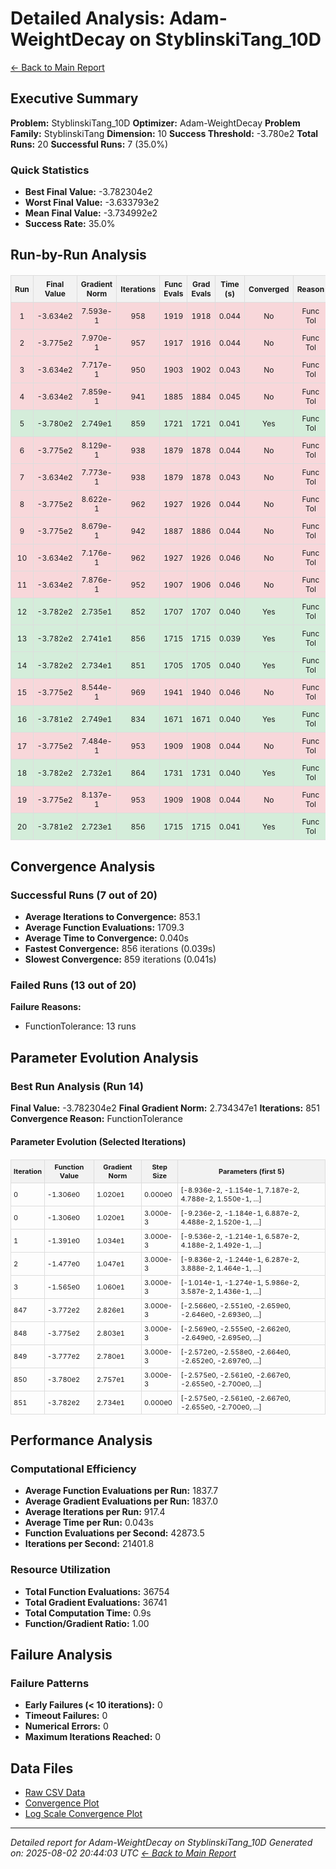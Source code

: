 # Detailed Analysis: Adam-WeightDecay on StyblinskiTang_10D
[← Back to Main Report](benchmark_report.md)
## Executive Summary
**Problem:** StyblinskiTang_10D
**Optimizer:** Adam-WeightDecay
**Problem Family:** StyblinskiTang
**Dimension:** 10
**Success Threshold:** -3.780e2
**Total Runs:** 20
**Successful Runs:** 7 (35.0%)

### Quick Statistics
* **Best Final Value:** -3.782304e2
* **Worst Final Value:** -3.633793e2
* **Mean Final Value:** -3.734992e2
* **Success Rate:** 35.0%


## Run-by-Run Analysis
<table style="border-collapse: collapse; width: 100%; margin: 20px 0; font-size: 12px;">
<tr style="background-color: #f2f2f2;">
<th style="border: 1px solid #ddd; padding: 6px; text-align: center;">Run</th>
<th style="border: 1px solid #ddd; padding: 6px; text-align: center;">Final Value</th>
<th style="border: 1px solid #ddd; padding: 6px; text-align: center;">Gradient Norm</th>
<th style="border: 1px solid #ddd; padding: 6px; text-align: center;">Iterations</th>
<th style="border: 1px solid #ddd; padding: 6px; text-align: center;">Func Evals</th>
<th style="border: 1px solid #ddd; padding: 6px; text-align: center;">Grad Evals</th>
<th style="border: 1px solid #ddd; padding: 6px; text-align: center;">Time (s)</th>
<th style="border: 1px solid #ddd; padding: 6px; text-align: center;">Converged</th>
<th style="border: 1px solid #ddd; padding: 6px; text-align: center;">Reason</th>
</tr>
<tr style="background-color: #f8d7da;">
<td style="border: 1px solid #ddd; padding: 6px; text-align: center;">1</td>
<td style="border: 1px solid #ddd; padding: 6px; text-align: center;">-3.634e2</td>
<td style="border: 1px solid #ddd; padding: 6px; text-align: center;">7.593e-1</td>
<td style="border: 1px solid #ddd; padding: 6px; text-align: center;">958</td>
<td style="border: 1px solid #ddd; padding: 6px; text-align: center;">1919</td>
<td style="border: 1px solid #ddd; padding: 6px; text-align: center;">1918</td>
<td style="border: 1px solid #ddd; padding: 6px; text-align: center;">0.044</td>
<td style="border: 1px solid #ddd; padding: 6px; text-align: center;">No</td>
<td style="border: 1px solid #ddd; padding: 6px; text-align: center;">Func Tol</td>
</tr>
<tr style="background-color: #f8d7da;">
<td style="border: 1px solid #ddd; padding: 6px; text-align: center;">2</td>
<td style="border: 1px solid #ddd; padding: 6px; text-align: center;">-3.775e2</td>
<td style="border: 1px solid #ddd; padding: 6px; text-align: center;">7.970e-1</td>
<td style="border: 1px solid #ddd; padding: 6px; text-align: center;">957</td>
<td style="border: 1px solid #ddd; padding: 6px; text-align: center;">1917</td>
<td style="border: 1px solid #ddd; padding: 6px; text-align: center;">1916</td>
<td style="border: 1px solid #ddd; padding: 6px; text-align: center;">0.044</td>
<td style="border: 1px solid #ddd; padding: 6px; text-align: center;">No</td>
<td style="border: 1px solid #ddd; padding: 6px; text-align: center;">Func Tol</td>
</tr>
<tr style="background-color: #f8d7da;">
<td style="border: 1px solid #ddd; padding: 6px; text-align: center;">3</td>
<td style="border: 1px solid #ddd; padding: 6px; text-align: center;">-3.634e2</td>
<td style="border: 1px solid #ddd; padding: 6px; text-align: center;">7.717e-1</td>
<td style="border: 1px solid #ddd; padding: 6px; text-align: center;">950</td>
<td style="border: 1px solid #ddd; padding: 6px; text-align: center;">1903</td>
<td style="border: 1px solid #ddd; padding: 6px; text-align: center;">1902</td>
<td style="border: 1px solid #ddd; padding: 6px; text-align: center;">0.043</td>
<td style="border: 1px solid #ddd; padding: 6px; text-align: center;">No</td>
<td style="border: 1px solid #ddd; padding: 6px; text-align: center;">Func Tol</td>
</tr>
<tr style="background-color: #f8d7da;">
<td style="border: 1px solid #ddd; padding: 6px; text-align: center;">4</td>
<td style="border: 1px solid #ddd; padding: 6px; text-align: center;">-3.634e2</td>
<td style="border: 1px solid #ddd; padding: 6px; text-align: center;">7.859e-1</td>
<td style="border: 1px solid #ddd; padding: 6px; text-align: center;">941</td>
<td style="border: 1px solid #ddd; padding: 6px; text-align: center;">1885</td>
<td style="border: 1px solid #ddd; padding: 6px; text-align: center;">1884</td>
<td style="border: 1px solid #ddd; padding: 6px; text-align: center;">0.045</td>
<td style="border: 1px solid #ddd; padding: 6px; text-align: center;">No</td>
<td style="border: 1px solid #ddd; padding: 6px; text-align: center;">Func Tol</td>
</tr>
<tr style="background-color: #d4edda;">
<td style="border: 1px solid #ddd; padding: 6px; text-align: center;">5</td>
<td style="border: 1px solid #ddd; padding: 6px; text-align: center;">-3.780e2</td>
<td style="border: 1px solid #ddd; padding: 6px; text-align: center;">2.749e1</td>
<td style="border: 1px solid #ddd; padding: 6px; text-align: center;">859</td>
<td style="border: 1px solid #ddd; padding: 6px; text-align: center;">1721</td>
<td style="border: 1px solid #ddd; padding: 6px; text-align: center;">1721</td>
<td style="border: 1px solid #ddd; padding: 6px; text-align: center;">0.041</td>
<td style="border: 1px solid #ddd; padding: 6px; text-align: center;">Yes</td>
<td style="border: 1px solid #ddd; padding: 6px; text-align: center;">Func Tol</td>
</tr>
<tr style="background-color: #f8d7da;">
<td style="border: 1px solid #ddd; padding: 6px; text-align: center;">6</td>
<td style="border: 1px solid #ddd; padding: 6px; text-align: center;">-3.775e2</td>
<td style="border: 1px solid #ddd; padding: 6px; text-align: center;">8.129e-1</td>
<td style="border: 1px solid #ddd; padding: 6px; text-align: center;">938</td>
<td style="border: 1px solid #ddd; padding: 6px; text-align: center;">1879</td>
<td style="border: 1px solid #ddd; padding: 6px; text-align: center;">1878</td>
<td style="border: 1px solid #ddd; padding: 6px; text-align: center;">0.044</td>
<td style="border: 1px solid #ddd; padding: 6px; text-align: center;">No</td>
<td style="border: 1px solid #ddd; padding: 6px; text-align: center;">Func Tol</td>
</tr>
<tr style="background-color: #f8d7da;">
<td style="border: 1px solid #ddd; padding: 6px; text-align: center;">7</td>
<td style="border: 1px solid #ddd; padding: 6px; text-align: center;">-3.634e2</td>
<td style="border: 1px solid #ddd; padding: 6px; text-align: center;">7.773e-1</td>
<td style="border: 1px solid #ddd; padding: 6px; text-align: center;">938</td>
<td style="border: 1px solid #ddd; padding: 6px; text-align: center;">1879</td>
<td style="border: 1px solid #ddd; padding: 6px; text-align: center;">1878</td>
<td style="border: 1px solid #ddd; padding: 6px; text-align: center;">0.043</td>
<td style="border: 1px solid #ddd; padding: 6px; text-align: center;">No</td>
<td style="border: 1px solid #ddd; padding: 6px; text-align: center;">Func Tol</td>
</tr>
<tr style="background-color: #f8d7da;">
<td style="border: 1px solid #ddd; padding: 6px; text-align: center;">8</td>
<td style="border: 1px solid #ddd; padding: 6px; text-align: center;">-3.775e2</td>
<td style="border: 1px solid #ddd; padding: 6px; text-align: center;">8.622e-1</td>
<td style="border: 1px solid #ddd; padding: 6px; text-align: center;">962</td>
<td style="border: 1px solid #ddd; padding: 6px; text-align: center;">1927</td>
<td style="border: 1px solid #ddd; padding: 6px; text-align: center;">1926</td>
<td style="border: 1px solid #ddd; padding: 6px; text-align: center;">0.044</td>
<td style="border: 1px solid #ddd; padding: 6px; text-align: center;">No</td>
<td style="border: 1px solid #ddd; padding: 6px; text-align: center;">Func Tol</td>
</tr>
<tr style="background-color: #f8d7da;">
<td style="border: 1px solid #ddd; padding: 6px; text-align: center;">9</td>
<td style="border: 1px solid #ddd; padding: 6px; text-align: center;">-3.775e2</td>
<td style="border: 1px solid #ddd; padding: 6px; text-align: center;">8.679e-1</td>
<td style="border: 1px solid #ddd; padding: 6px; text-align: center;">942</td>
<td style="border: 1px solid #ddd; padding: 6px; text-align: center;">1887</td>
<td style="border: 1px solid #ddd; padding: 6px; text-align: center;">1886</td>
<td style="border: 1px solid #ddd; padding: 6px; text-align: center;">0.044</td>
<td style="border: 1px solid #ddd; padding: 6px; text-align: center;">No</td>
<td style="border: 1px solid #ddd; padding: 6px; text-align: center;">Func Tol</td>
</tr>
<tr style="background-color: #f8d7da;">
<td style="border: 1px solid #ddd; padding: 6px; text-align: center;">10</td>
<td style="border: 1px solid #ddd; padding: 6px; text-align: center;">-3.634e2</td>
<td style="border: 1px solid #ddd; padding: 6px; text-align: center;">7.176e-1</td>
<td style="border: 1px solid #ddd; padding: 6px; text-align: center;">962</td>
<td style="border: 1px solid #ddd; padding: 6px; text-align: center;">1927</td>
<td style="border: 1px solid #ddd; padding: 6px; text-align: center;">1926</td>
<td style="border: 1px solid #ddd; padding: 6px; text-align: center;">0.046</td>
<td style="border: 1px solid #ddd; padding: 6px; text-align: center;">No</td>
<td style="border: 1px solid #ddd; padding: 6px; text-align: center;">Func Tol</td>
</tr>
<tr style="background-color: #f8d7da;">
<td style="border: 1px solid #ddd; padding: 6px; text-align: center;">11</td>
<td style="border: 1px solid #ddd; padding: 6px; text-align: center;">-3.634e2</td>
<td style="border: 1px solid #ddd; padding: 6px; text-align: center;">7.876e-1</td>
<td style="border: 1px solid #ddd; padding: 6px; text-align: center;">952</td>
<td style="border: 1px solid #ddd; padding: 6px; text-align: center;">1907</td>
<td style="border: 1px solid #ddd; padding: 6px; text-align: center;">1906</td>
<td style="border: 1px solid #ddd; padding: 6px; text-align: center;">0.046</td>
<td style="border: 1px solid #ddd; padding: 6px; text-align: center;">No</td>
<td style="border: 1px solid #ddd; padding: 6px; text-align: center;">Func Tol</td>
</tr>
<tr style="background-color: #d4edda;">
<td style="border: 1px solid #ddd; padding: 6px; text-align: center;">12</td>
<td style="border: 1px solid #ddd; padding: 6px; text-align: center;">-3.782e2</td>
<td style="border: 1px solid #ddd; padding: 6px; text-align: center;">2.735e1</td>
<td style="border: 1px solid #ddd; padding: 6px; text-align: center;">852</td>
<td style="border: 1px solid #ddd; padding: 6px; text-align: center;">1707</td>
<td style="border: 1px solid #ddd; padding: 6px; text-align: center;">1707</td>
<td style="border: 1px solid #ddd; padding: 6px; text-align: center;">0.040</td>
<td style="border: 1px solid #ddd; padding: 6px; text-align: center;">Yes</td>
<td style="border: 1px solid #ddd; padding: 6px; text-align: center;">Func Tol</td>
</tr>
<tr style="background-color: #d4edda;">
<td style="border: 1px solid #ddd; padding: 6px; text-align: center;">13</td>
<td style="border: 1px solid #ddd; padding: 6px; text-align: center;">-3.782e2</td>
<td style="border: 1px solid #ddd; padding: 6px; text-align: center;">2.741e1</td>
<td style="border: 1px solid #ddd; padding: 6px; text-align: center;">856</td>
<td style="border: 1px solid #ddd; padding: 6px; text-align: center;">1715</td>
<td style="border: 1px solid #ddd; padding: 6px; text-align: center;">1715</td>
<td style="border: 1px solid #ddd; padding: 6px; text-align: center;">0.039</td>
<td style="border: 1px solid #ddd; padding: 6px; text-align: center;">Yes</td>
<td style="border: 1px solid #ddd; padding: 6px; text-align: center;">Func Tol</td>
</tr>
<tr style="background-color: #d4edda;">
<td style="border: 1px solid #ddd; padding: 6px; text-align: center;">14</td>
<td style="border: 1px solid #ddd; padding: 6px; text-align: center;">-3.782e2</td>
<td style="border: 1px solid #ddd; padding: 6px; text-align: center;">2.734e1</td>
<td style="border: 1px solid #ddd; padding: 6px; text-align: center;">851</td>
<td style="border: 1px solid #ddd; padding: 6px; text-align: center;">1705</td>
<td style="border: 1px solid #ddd; padding: 6px; text-align: center;">1705</td>
<td style="border: 1px solid #ddd; padding: 6px; text-align: center;">0.040</td>
<td style="border: 1px solid #ddd; padding: 6px; text-align: center;">Yes</td>
<td style="border: 1px solid #ddd; padding: 6px; text-align: center;">Func Tol</td>
</tr>
<tr style="background-color: #f8d7da;">
<td style="border: 1px solid #ddd; padding: 6px; text-align: center;">15</td>
<td style="border: 1px solid #ddd; padding: 6px; text-align: center;">-3.775e2</td>
<td style="border: 1px solid #ddd; padding: 6px; text-align: center;">8.544e-1</td>
<td style="border: 1px solid #ddd; padding: 6px; text-align: center;">969</td>
<td style="border: 1px solid #ddd; padding: 6px; text-align: center;">1941</td>
<td style="border: 1px solid #ddd; padding: 6px; text-align: center;">1940</td>
<td style="border: 1px solid #ddd; padding: 6px; text-align: center;">0.046</td>
<td style="border: 1px solid #ddd; padding: 6px; text-align: center;">No</td>
<td style="border: 1px solid #ddd; padding: 6px; text-align: center;">Func Tol</td>
</tr>
<tr style="background-color: #d4edda;">
<td style="border: 1px solid #ddd; padding: 6px; text-align: center;">16</td>
<td style="border: 1px solid #ddd; padding: 6px; text-align: center;">-3.781e2</td>
<td style="border: 1px solid #ddd; padding: 6px; text-align: center;">2.749e1</td>
<td style="border: 1px solid #ddd; padding: 6px; text-align: center;">834</td>
<td style="border: 1px solid #ddd; padding: 6px; text-align: center;">1671</td>
<td style="border: 1px solid #ddd; padding: 6px; text-align: center;">1671</td>
<td style="border: 1px solid #ddd; padding: 6px; text-align: center;">0.040</td>
<td style="border: 1px solid #ddd; padding: 6px; text-align: center;">Yes</td>
<td style="border: 1px solid #ddd; padding: 6px; text-align: center;">Func Tol</td>
</tr>
<tr style="background-color: #f8d7da;">
<td style="border: 1px solid #ddd; padding: 6px; text-align: center;">17</td>
<td style="border: 1px solid #ddd; padding: 6px; text-align: center;">-3.775e2</td>
<td style="border: 1px solid #ddd; padding: 6px; text-align: center;">7.484e-1</td>
<td style="border: 1px solid #ddd; padding: 6px; text-align: center;">953</td>
<td style="border: 1px solid #ddd; padding: 6px; text-align: center;">1909</td>
<td style="border: 1px solid #ddd; padding: 6px; text-align: center;">1908</td>
<td style="border: 1px solid #ddd; padding: 6px; text-align: center;">0.044</td>
<td style="border: 1px solid #ddd; padding: 6px; text-align: center;">No</td>
<td style="border: 1px solid #ddd; padding: 6px; text-align: center;">Func Tol</td>
</tr>
<tr style="background-color: #d4edda;">
<td style="border: 1px solid #ddd; padding: 6px; text-align: center;">18</td>
<td style="border: 1px solid #ddd; padding: 6px; text-align: center;">-3.782e2</td>
<td style="border: 1px solid #ddd; padding: 6px; text-align: center;">2.732e1</td>
<td style="border: 1px solid #ddd; padding: 6px; text-align: center;">864</td>
<td style="border: 1px solid #ddd; padding: 6px; text-align: center;">1731</td>
<td style="border: 1px solid #ddd; padding: 6px; text-align: center;">1731</td>
<td style="border: 1px solid #ddd; padding: 6px; text-align: center;">0.040</td>
<td style="border: 1px solid #ddd; padding: 6px; text-align: center;">Yes</td>
<td style="border: 1px solid #ddd; padding: 6px; text-align: center;">Func Tol</td>
</tr>
<tr style="background-color: #f8d7da;">
<td style="border: 1px solid #ddd; padding: 6px; text-align: center;">19</td>
<td style="border: 1px solid #ddd; padding: 6px; text-align: center;">-3.775e2</td>
<td style="border: 1px solid #ddd; padding: 6px; text-align: center;">8.137e-1</td>
<td style="border: 1px solid #ddd; padding: 6px; text-align: center;">953</td>
<td style="border: 1px solid #ddd; padding: 6px; text-align: center;">1909</td>
<td style="border: 1px solid #ddd; padding: 6px; text-align: center;">1908</td>
<td style="border: 1px solid #ddd; padding: 6px; text-align: center;">0.044</td>
<td style="border: 1px solid #ddd; padding: 6px; text-align: center;">No</td>
<td style="border: 1px solid #ddd; padding: 6px; text-align: center;">Func Tol</td>
</tr>
<tr style="background-color: #d4edda;">
<td style="border: 1px solid #ddd; padding: 6px; text-align: center;">20</td>
<td style="border: 1px solid #ddd; padding: 6px; text-align: center;">-3.781e2</td>
<td style="border: 1px solid #ddd; padding: 6px; text-align: center;">2.723e1</td>
<td style="border: 1px solid #ddd; padding: 6px; text-align: center;">856</td>
<td style="border: 1px solid #ddd; padding: 6px; text-align: center;">1715</td>
<td style="border: 1px solid #ddd; padding: 6px; text-align: center;">1715</td>
<td style="border: 1px solid #ddd; padding: 6px; text-align: center;">0.041</td>
<td style="border: 1px solid #ddd; padding: 6px; text-align: center;">Yes</td>
<td style="border: 1px solid #ddd; padding: 6px; text-align: center;">Func Tol</td>
</tr>
</table>

## Convergence Analysis

### Successful Runs (7 out of 20)

* **Average Iterations to Convergence:** 853.1
* **Average Function Evaluations:** 1709.3
* **Average Time to Convergence:** 0.040s
* **Fastest Convergence:** 856 iterations (0.039s)
* **Slowest Convergence:** 859 iterations (0.041s)

### Failed Runs (13 out of 20)

**Failure Reasons:**
- FunctionTolerance: 13 runs

## Parameter Evolution Analysis

### Best Run Analysis (Run 14)
**Final Value:** -3.782304e2
**Final Gradient Norm:** 2.734347e1
**Iterations:** 851
**Convergence Reason:** FunctionTolerance

#### Parameter Evolution (Selected Iterations)

<table style="border-collapse: collapse; width: 100%; margin: 20px 0; font-size: 11px;">
<tr style="background-color: #f2f2f2;">
<th style="border: 1px solid #ddd; padding: 4px;">Iteration</th>
<th style="border: 1px solid #ddd; padding: 4px;">Function Value</th>
<th style="border: 1px solid #ddd; padding: 4px;">Gradient Norm</th>
<th style="border: 1px solid #ddd; padding: 4px;">Step Size</th>
<th style="border: 1px solid #ddd; padding: 4px;">Parameters (first 5)</th>
</tr>
<tr><td style="border: 1px solid #ddd; padding: 4px;">0</td><td style="border: 1px solid #ddd; padding: 4px;">-1.306e0</td><td style="border: 1px solid #ddd; padding: 4px;">1.020e1</td><td style="border: 1px solid #ddd; padding: 4px;">0.000e0</td><td style="border: 1px solid #ddd; padding: 4px;">[-8.936e-2, -1.154e-1, 7.187e-2, 4.788e-2, 1.550e-1, ...]</td></tr>
<tr><td style="border: 1px solid #ddd; padding: 4px;">0</td><td style="border: 1px solid #ddd; padding: 4px;">-1.306e0</td><td style="border: 1px solid #ddd; padding: 4px;">1.020e1</td><td style="border: 1px solid #ddd; padding: 4px;">3.000e-3</td><td style="border: 1px solid #ddd; padding: 4px;">[-9.236e-2, -1.184e-1, 6.887e-2, 4.488e-2, 1.520e-1, ...]</td></tr>
<tr><td style="border: 1px solid #ddd; padding: 4px;">1</td><td style="border: 1px solid #ddd; padding: 4px;">-1.391e0</td><td style="border: 1px solid #ddd; padding: 4px;">1.034e1</td><td style="border: 1px solid #ddd; padding: 4px;">3.000e-3</td><td style="border: 1px solid #ddd; padding: 4px;">[-9.536e-2, -1.214e-1, 6.587e-2, 4.188e-2, 1.492e-1, ...]</td></tr>
<tr><td style="border: 1px solid #ddd; padding: 4px;">2</td><td style="border: 1px solid #ddd; padding: 4px;">-1.477e0</td><td style="border: 1px solid #ddd; padding: 4px;">1.047e1</td><td style="border: 1px solid #ddd; padding: 4px;">3.000e-3</td><td style="border: 1px solid #ddd; padding: 4px;">[-9.836e-2, -1.244e-1, 6.287e-2, 3.888e-2, 1.464e-1, ...]</td></tr>
<tr><td style="border: 1px solid #ddd; padding: 4px;">3</td><td style="border: 1px solid #ddd; padding: 4px;">-1.565e0</td><td style="border: 1px solid #ddd; padding: 4px;">1.060e1</td><td style="border: 1px solid #ddd; padding: 4px;">3.000e-3</td><td style="border: 1px solid #ddd; padding: 4px;">[-1.014e-1, -1.274e-1, 5.986e-2, 3.587e-2, 1.436e-1, ...]</td></tr>
<tr><td style="border: 1px solid #ddd; padding: 4px;">847</td><td style="border: 1px solid #ddd; padding: 4px;">-3.772e2</td><td style="border: 1px solid #ddd; padding: 4px;">2.826e1</td><td style="border: 1px solid #ddd; padding: 4px;">3.000e-3</td><td style="border: 1px solid #ddd; padding: 4px;">[-2.566e0, -2.551e0, -2.659e0, -2.646e0, -2.693e0, ...]</td></tr>
<tr><td style="border: 1px solid #ddd; padding: 4px;">848</td><td style="border: 1px solid #ddd; padding: 4px;">-3.775e2</td><td style="border: 1px solid #ddd; padding: 4px;">2.803e1</td><td style="border: 1px solid #ddd; padding: 4px;">3.000e-3</td><td style="border: 1px solid #ddd; padding: 4px;">[-2.569e0, -2.555e0, -2.662e0, -2.649e0, -2.695e0, ...]</td></tr>
<tr><td style="border: 1px solid #ddd; padding: 4px;">849</td><td style="border: 1px solid #ddd; padding: 4px;">-3.777e2</td><td style="border: 1px solid #ddd; padding: 4px;">2.780e1</td><td style="border: 1px solid #ddd; padding: 4px;">3.000e-3</td><td style="border: 1px solid #ddd; padding: 4px;">[-2.572e0, -2.558e0, -2.664e0, -2.652e0, -2.697e0, ...]</td></tr>
<tr><td style="border: 1px solid #ddd; padding: 4px;">850</td><td style="border: 1px solid #ddd; padding: 4px;">-3.780e2</td><td style="border: 1px solid #ddd; padding: 4px;">2.757e1</td><td style="border: 1px solid #ddd; padding: 4px;">3.000e-3</td><td style="border: 1px solid #ddd; padding: 4px;">[-2.575e0, -2.561e0, -2.667e0, -2.655e0, -2.700e0, ...]</td></tr>
<tr><td style="border: 1px solid #ddd; padding: 4px;">851</td><td style="border: 1px solid #ddd; padding: 4px;">-3.782e2</td><td style="border: 1px solid #ddd; padding: 4px;">2.734e1</td><td style="border: 1px solid #ddd; padding: 4px;">0.000e0</td><td style="border: 1px solid #ddd; padding: 4px;">[-2.575e0, -2.561e0, -2.667e0, -2.655e0, -2.700e0, ...]</td></tr>
</table>

## Performance Analysis

### Computational Efficiency
- **Average Function Evaluations per Run:** 1837.7
- **Average Gradient Evaluations per Run:** 1837.0
- **Average Iterations per Run:** 917.4
- **Average Time per Run:** 0.043s
- **Function Evaluations per Second:** 42873.5
- **Iterations per Second:** 21401.8
### Resource Utilization
- **Total Function Evaluations:** 36754
- **Total Gradient Evaluations:** 36741
- **Total Computation Time:** 0.9s
- **Function/Gradient Ratio:** 1.00
## Failure Analysis

### Failure Patterns
- **Early Failures (< 10 iterations):** 0
- **Timeout Failures:** 0
- **Numerical Errors:** 0
- **Maximum Iterations Reached:** 0


## Data Files
* [Raw CSV Data](../data/problems/StyblinskiTang_10D_results.csv)
* [Convergence Plot](../plots/StyblinskiTang_10D.png)
* [Log Scale Convergence Plot](../plots/StyblinskiTang_10D_log.png)


---
*Detailed report for Adam-WeightDecay on StyblinskiTang_10D*
*Generated on: 2025-08-02 20:44:03 UTC*
*[← Back to Main Report](../benchmark_report.md)*
